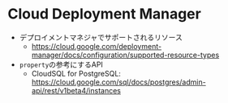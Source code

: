# Cloud Deployment Manager

- デプロイメントマネジャでサポートされるリソース
    - <https://cloud.google.com/deployment-manager/docs/configuration/supported-resource-types>
- `property`の参考にするAPI
    - CloudSQL for PostgreSQL: <https://cloud.google.com/sql/docs/postgres/admin-api/rest/v1beta4/instances>
